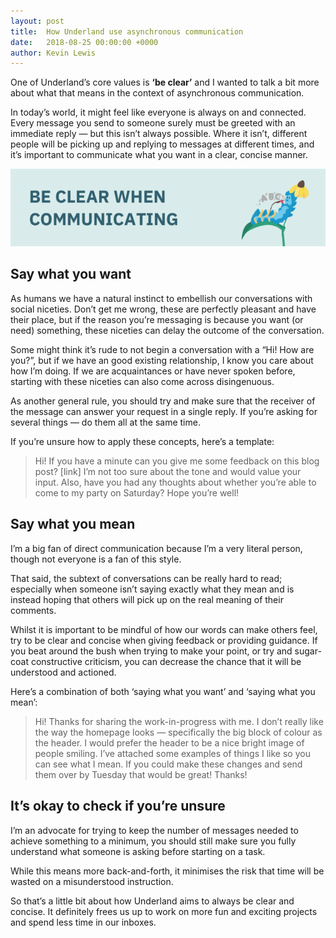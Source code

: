 ```yaml
---
layout: post
title:  How Underland use asynchronous communication
date:   2018-08-25 00:00:00 +0000
author: Kevin Lewis
---
```


One of Underland’s core values is __‘be clear’__ and I wanted to talk a bit more about what that means in the context of asynchronous communication.

In today’s world, it might feel like everyone is always on and connected. Every message you send to someone surely must be greeted with an immediate reply — but this isn’t always possible. Where it isn’t, different people will be picking up and replying to messages at different times, and it’s important to communicate what you want in a clear, concise manner.

![Be Clear When Communicating](/assets/posts/be-clear-when-communicating.png)

## Say what you want

As humans we have a natural instinct to embellish our conversations with social niceties. Don’t get me wrong, these are perfectly pleasant and have their place, but if the reason you’re messaging is because you want (or need) something, these niceties can delay the outcome of the conversation.

Some might think it’s rude to not begin a conversation with a “Hi! How are you?”, but if we have an good existing relationship, I know you care about how I’m doing. If we are acquaintances or have never spoken before, starting with these niceties can also come across disingenuous.

As another general rule, you should try and make sure that the receiver of the message can answer your request in a single reply. If you’re asking for several things — do them all at the same time.

If you’re unsure how to apply these concepts, here’s a template:

> Hi! If you have a minute can you give me some feedback on this blog post? [link] I’m not too sure about the tone and would value your input. Also, have you had any thoughts about whether you’re able to come to my party on Saturday? Hope you’re well!

## Say what you mean

I’m a big fan of direct communication because I’m a very literal person, though not everyone is a fan of this style.

That said, the subtext of conversations can be really hard to read; especially when someone isn’t saying exactly what they mean and is instead hoping that others will pick up on the real meaning of their comments.

Whilst it is important to be mindful of how our words can make others feel, try to be clear and concise when giving feedback or providing guidance. If you beat around the bush when trying to make your point, or try and sugar-coat constructive criticism, you can decrease the chance that it will be understood and actioned.

Here’s a combination of both ‘saying what you want’ and ‘saying what you mean’:

> Hi! Thanks for sharing the work-in-progress with me. I don’t really like the way the homepage looks — specifically the big block of colour as the header. I would prefer the header to be a nice bright image of people smiling. I’ve attached some examples of things I like so you can see what I mean. If you could make these changes and send them over by Tuesday that would be great! Thanks!

## It’s okay to check if you’re unsure

I’m an advocate for trying to keep the number of messages needed to achieve something to a minimum, you should still make sure you fully understand what someone is asking before starting on a task.

While this means more back-and-forth, it minimises the risk that time will be wasted on a misunderstood instruction.

So that’s a little bit about how Underland aims to always be clear and concise. It definitely frees us up to work on more fun and exciting projects and spend less time in our inboxes.